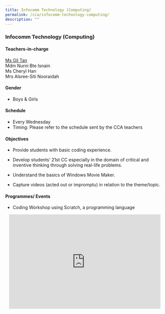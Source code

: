 ```yaml
---
title: Infocomm Technology (Computing)
permalink: /cca/infocomm-technology-computing/
description: ""
---
```

### Infocomm Technology (Computing)

#### Teachers-in-charge

[Ms Gil Tan](mailto:tan_siew_hwa@moe.edu.sg)  
Mdm Nurni Bte Isnain<br>
Ms Cheryl Han  
Mrs Alsree-Siti Nooraidah

#### Gender

* Boys &amp; Girls

#### Schedule

* Every Wednesday  
* Timing: Please refer to the schedule sent by the CCA teachers

#### Objectives 

*   Provide students with basic coding experience.
*   Develop students’ 21st CC especially in the domain of critical and inventive thinking through solving real-life problems.
*   Understand the basics of Windows Movie Maker.  
    
*   Capture videos (acted out or impromptu) in relation to the theme/topic.  
    

#### Programmes/ Events

*   Coding Workshop using Scratch, a programming language

<p align="center"><iframe src="https://docs.google.com/presentation/d/e/2PACX-1vQb-v5CjfMeobbEmXk8kvC_CnxP8tyfSI0M7lcGhc2-vfI5JHa4ExLMpdl3RlJQwec9Mf0gKFJYXIwb/embed?start=false&amp;loop=false&amp;delayms=3000" frameborder="0" width="480" height="299" allowfullscreen="true"></iframe></p>